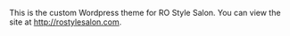 This is the custom Wordpress theme for RO Style Salon. You can view the site at http://rostylesalon.com.
